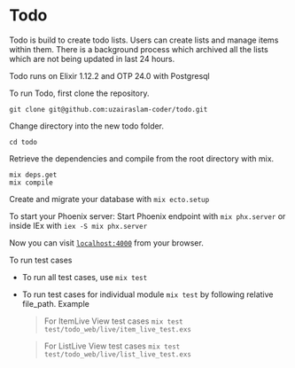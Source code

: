 # Todo

Todo is build to create todo lists. Users can create lists and manage items within them.
There is a background process which archived all the lists which are not being updated in last 24 hours.


Todo runs on Elixir 1.12.2 and OTP 24.0 with Postgresql

To run Todo, first clone the repository. 

```
git clone git@github.com:uzairaslam-coder/todo.git
```

Change directory into the new todo folder.

```
cd todo
```

Retrieve the dependencies and compile from the root directory with mix.

```
mix deps.get
mix compile
```


Create and migrate your database with `mix ecto.setup`

To start your Phoenix server:
Start Phoenix endpoint with `mix phx.server` or inside IEx with `iex -S mix phx.server`

Now you can visit [`localhost:4000`](http://localhost:4000) from your browser.

To run test cases

 * To run all test cases, use 
    `mix test`
 * To run test cases for individual module `mix test` by following relative file_path. Example
    > For ItemLive View test cases
      `mix test test/todo_web/live/item_live_test.exs`

    > For ListLive View test cases
      `mix test test/todo_web/live/list_live_test.exs`


